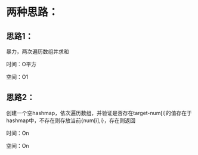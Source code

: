 # 两种思路：

## 思路1：

暴力，两次遍历数组并求和

时间：O平方

空间：O1

## 思路2：

创建一个空hashmap，依次遍历数组，并验证是否存在target-num[i]的值存在于hashmap中，不存在则存放当前{num[i],i}，存在则返回

时间：On

空间：On